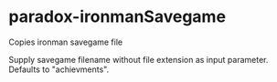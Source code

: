 # paradox-ironmanSavegame
Copies ironman savegame file

Supply savegame filename without file extension as input parameter. Defaults to "achievments".

